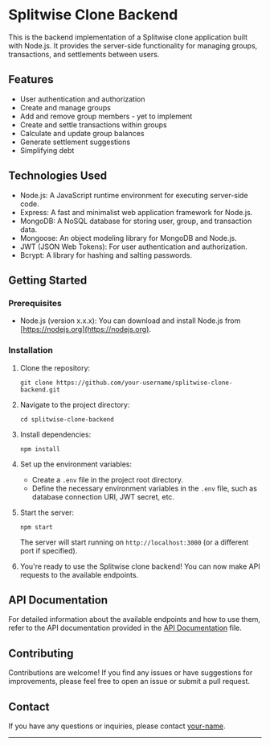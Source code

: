 

# Splitwise Clone Backend

This is the backend implementation of a Splitwise clone application built with Node.js. It provides the server-side functionality for managing groups, transactions, and settlements between users.

## Features

- User authentication and authorization
- Create and manage groups
- Add and remove group members - yet to implement
- Create and settle transactions within groups
- Calculate and update group balances
- Generate settlement suggestions
- Simplifying debt 

## Technologies Used

- Node.js: A JavaScript runtime environment for executing server-side code.
- Express: A fast and minimalist web application framework for Node.js.
- MongoDB: A NoSQL database for storing user, group, and transaction data.
- Mongoose: An object modeling library for MongoDB and Node.js.
- JWT (JSON Web Tokens): For user authentication and authorization.
- Bcrypt: A library for hashing and salting passwords.

## Getting Started

### Prerequisites

- Node.js (version x.x.x): You can download and install Node.js from [https://nodejs.org](https://nodejs.org).

### Installation

1. Clone the repository:

   ```shell
   git clone https://github.com/your-username/splitwise-clone-backend.git
   ```

2. Navigate to the project directory:

   ```shell
   cd splitwise-clone-backend
   ```

3. Install dependencies:

   ```shell
   npm install
   ```

4. Set up the environment variables:
   - Create a `.env` file in the project root directory.
   - Define the necessary environment variables in the `.env` file, such as database connection URI, JWT secret, etc.

5. Start the server:

   ```shell
   npm start
   ```

   The server will start running on `http://localhost:3000` (or a different port if specified).

6. You're ready to use the Splitwise clone backend! You can now make API requests to the available endpoints.

## API Documentation

For detailed information about the available endpoints and how to use them, refer to the API documentation provided in the [API Documentation](/docs/api.md) file.

## Contributing

Contributions are welcome! If you find any issues or have suggestions for improvements, please feel free to open an issue or submit a pull request.

## Contact

If you have any questions or inquiries, please contact [your-name](mailto:nituu2411@gmail.com).

---
